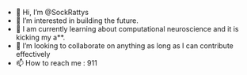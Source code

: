 - 👋 Hi, I’m @SockRattys
- 👀 I’m interested in building the future.
- 🌱 I am currently learning about computational neuroscience and it is kicking my a**.
- 💞️ I’m looking to collaborate on anything as long as I can contribute effectively
- 📫 How to reach me : 911
